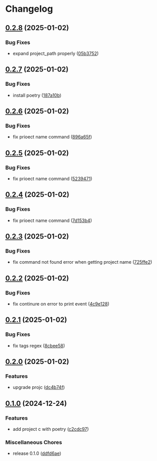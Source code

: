 # Changelog

## [0.2.8](https://github.com/ash-murphy-colibri/aws-analytics-lab-pdk-poc3/compare/projC@v0.2.7...projC@v0.2.8) (2025-01-02)


### Bug Fixes

* expand project_path properly ([05b3752](https://github.com/ash-murphy-colibri/aws-analytics-lab-pdk-poc3/commit/05b37527a72d3e97ddbc4aa007b4f83acfb7f2b4))

## [0.2.7](https://github.com/ash-murphy-colibri/aws-analytics-lab-pdk-poc3/compare/projC@v0.2.6...projC@v0.2.7) (2025-01-02)


### Bug Fixes

* install poetry ([187a10b](https://github.com/ash-murphy-colibri/aws-analytics-lab-pdk-poc3/commit/187a10ba4c08f5e78d102a360725d5d9ae98bdf8))

## [0.2.6](https://github.com/ash-murphy-colibri/aws-analytics-lab-pdk-poc3/compare/projC@v0.2.5...projC@v0.2.6) (2025-01-02)


### Bug Fixes

* fix prioect name command ([896a65f](https://github.com/ash-murphy-colibri/aws-analytics-lab-pdk-poc3/commit/896a65f897625da22be6ebc0188f77e2294321e6))

## [0.2.5](https://github.com/ash-murphy-colibri/aws-analytics-lab-pdk-poc3/compare/projC@v0.2.4...projC@v0.2.5) (2025-01-02)


### Bug Fixes

* fix prioect name command ([5239471](https://github.com/ash-murphy-colibri/aws-analytics-lab-pdk-poc3/commit/52394715dbeb77b122102f290c1fb0731fa1d257))

## [0.2.4](https://github.com/ash-murphy-colibri/aws-analytics-lab-pdk-poc3/compare/projC@v0.2.3...projC@v0.2.4) (2025-01-02)


### Bug Fixes

* fix prioect name command ([7d153b4](https://github.com/ash-murphy-colibri/aws-analytics-lab-pdk-poc3/commit/7d153b4965c021fc245345264106f04f6a9ba0a3))

## [0.2.3](https://github.com/ash-murphy-colibri/aws-analytics-lab-pdk-poc3/compare/projC@v0.2.2...projC@v0.2.3) (2025-01-02)


### Bug Fixes

* fix command not found error when getting project name ([725ffe2](https://github.com/ash-murphy-colibri/aws-analytics-lab-pdk-poc3/commit/725ffe244c9a0fd3844da50e7f3c86c7d86b4dec))

## [0.2.2](https://github.com/ash-murphy-colibri/aws-analytics-lab-pdk-poc3/compare/projC@v0.2.1...projC@v0.2.2) (2025-01-02)


### Bug Fixes

* fix continure on error to print event ([4c9e128](https://github.com/ash-murphy-colibri/aws-analytics-lab-pdk-poc3/commit/4c9e128ac239fcd357951ef3311a498700579493))

## [0.2.1](https://github.com/ash-murphy-colibri/aws-analytics-lab-pdk-poc3/compare/projC@v0.2.0...projC@v0.2.1) (2025-01-02)


### Bug Fixes

* fix tags regex ([8cbee58](https://github.com/ash-murphy-colibri/aws-analytics-lab-pdk-poc3/commit/8cbee58f9b2a33f7b926493e6e24d78a3a046624))

## [0.2.0](https://github.com/ash-murphy-colibri/aws-analytics-lab-pdk-poc3/compare/projC-v0.1.0...projC@v0.2.0) (2025-01-02)


### Features

* upgrade projc ([dc4b74f](https://github.com/ash-murphy-colibri/aws-analytics-lab-pdk-poc3/commit/dc4b74f97d5af99bce9314117445a253dd09ac51))

## [0.1.0](https://github.com/McK-Internal/aws-analytics-lab-pdk-poc2/compare/projC-v0.1.0...projC@v0.1.0) (2024-12-24)


### Features

* add project c with poetry ([c2cdc97](https://github.com/McK-Internal/aws-analytics-lab-pdk-poc2/commit/c2cdc97dd34efd0fb3097a8a8ad845dc41c58a6d))


### Miscellaneous Chores

* release 0.1.0 ([ddfd6ae](https://github.com/McK-Internal/aws-analytics-lab-pdk-poc2/commit/ddfd6ae03682a716c57240fe10c961ea8be07a78))
